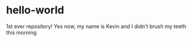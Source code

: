 # hello-world
1st ever repository!
Yes now, my name is Kevin and I didn't brush my teeth this morning
